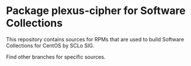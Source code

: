 # Package plexus-cipher for Software Collections

This repository contains sources for RPMs that are used
to build Software Collections for CentOS by SCLo SIG.

Find other branches for specific sources.
